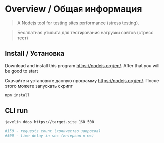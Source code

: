 # Overview / Общая информация
>A Nodejs tool for testing sites performance (stress testing).

>Беслпатная утилита для тестирования нагрузки сайтов (стресс тест)


## Install / Установка

Download and install this program https://nodejs.org/en/. After that you will be good to start

Скачайте и установите данную программу https://nodejs.org/en/. После этого можете запускать скрипт

```bash
npm install
```

## CLI run
```bash
javelin ddos https://target.site 150 500

#150 - requests count (количество запросов)
#500 - time delay in sec (интервал в мс)
```
